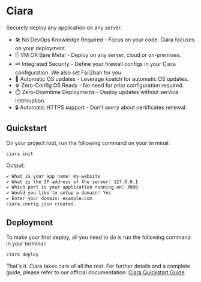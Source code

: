 # Ciara

Securely deploy any application on any server.

- 🛠️ No DevOps Knowledge Required - Focus on your code. Ciara focuses on your deployment.
- 🗄️ VM OR Bare Metal - Deploy on any server, cloud or on-premises.
- 🗝️ Integrated Security - Define your firewall configs in your Ciara configuration. We also set Fail2ban for you.
- 🔧 Automatic OS updates - Leverage kpatch for automatic OS updates.
- ⚙️ Zero-Config OS Ready - No need for prior configuration required.
- ⏱️ Zero-Downtime Deployments - Deploy updates without service interruption.
- 🔒 Automatic HTTPS support - Don't worry about certificates renewal.

## Quickstart

On your project root, run the following command on your terminal:

```bash
ciara init
```

Output:

```bash
✔ What is your app name? my-website
✔ What is the IP address of the server? 127.0.0.1
✔ Which port is your application running on? 3000
✔ Would you like to setup a domain? Yes
✔ Enter your domain: example.com
ciara.config.json created.
```

## Deployment

To make your first deploy, all you need to do is run the following command in your terminal:

```bash
ciara deploy
```

That's it. Ciara takes care of all the rest. For further details and a complete guide, please refer to our official documentation: [Ciara Quickstart Guide](https://ciara-deploy.dev/quickstart.html).
